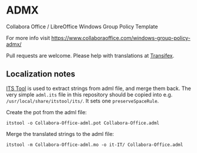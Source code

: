 # ADMX
Collabora Office / LibreOffice Windows Group Policy Template

For more info visit https://www.collaboraoffice.com/windows-group-policy-admx/

Pull requests are welcome. Please help with translations at [Transifex](https://www.transifex.com/collabora-productivity-ltd/collabora-office-libreoffice-windows-group-policy-template-amdx/).

## Localization notes
[ITS Tool](http://itstool.org) is used to extract strings from adml file, and merge them back. The very simple `adml.its` file in this repository should be copied into e.g. `/usr/local/share/itstool/its/`. It sets one `preserveSpaceRule`.

Create the pot from the adml file:

    itstool -o Collabora-Office-adml.pot Collabora-Office.adml

Merge the translated strings to the adml file:

    itstool -m Collabora-Office-adml.mo -o it-IT/ Collabora-Office.adml
